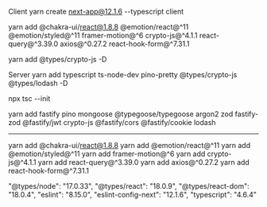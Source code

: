 Client
yarn create next-app@12.1.6 --typescript client

yarn add @chakra-ui/react@1.8.8 @emotion/react@^11 @emotion/styled@^11 framer-motion@^6 crypto-js@^4.1.1 react-query@^3.39.0 axios@^0.27.2 react-hook-form@^7.31.1

yarn add @types/crypto-js -D

Server
yarn add typescript ts-node-dev pino-pretty @types/crypto-js @types/lodash -D

npx tsc --init

yarn add fastify pino mongoose @typegoose/typegoose argon2 zod fastify-zod @fastify/jwt crypto-js @fastify/cors @fastify/cookie lodash

-----------------------------------

yarn add @chakra-ui/react@1.8.8
yarn add @emotion/react@^11
yarn add  @emotion/styled@^11
yarn add framer-motion@^6 
yarn add crypto-js@^4.1.1
yarn add react-query@^3.39.0
yarn add axios@^0.27.2
yarn add react-hook-form@^7.31.1

"@types/node": "17.0.33",
    "@types/react": "18.0.9",
    "@types/react-dom": "18.0.4",
    "eslint": "8.15.0",
    "eslint-config-next": "12.1.6",
    "typescript": "4.6.4"